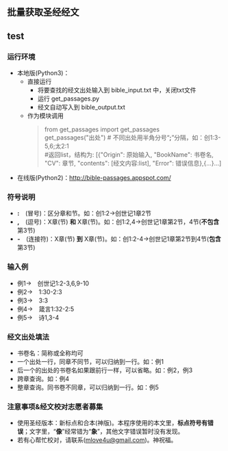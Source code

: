 ## 批量获取圣经经文
## test
### 运行环境
* 本地版(Python3)：
  * 直接运行
    * 将要查找的经文出处输入到 bible_input.txt 中，关闭txt文件
    * 运行 get_passages.py
    * 经文自动写入到 bible_output.txt
  * 作为模块调用
    > from get_passages import get_passages   
    > get_passages("出处") # 不同出处用半角分号“**;**”分隔，如：创1:3-5,6;太2:1         
    > #返回list，结构为: [{"Origin": 原始输入, "BookName": 书卷名, "CV": 章节, "contents": [经文内容:list], "Error": 错误信息},{...}...]
* 在线版(Python2)：http://bible-passages.appspot.com/

### 符号说明
*   **:**　(冒号)：区分章和节。如：创1:2→创世记1章2节
*   **,**　(逗号)：X章(节) **和** X章(节)。如：创1:2,4→创世记1章第2节，4节(**不包含**第3节)
*   **-**　(连接符)：X章(节) **到** X章(节)。如：创1:2-4→创世记1章第2节到4节(**包含**第3节)

### 输入例
* 例1→　创世记1:2-3,6,9-10
* 例2→　1:30-2:3
* 例3→　3:3
* 例4→　箴言1:32-2:5
* 例5→　诗1,3-4

### 经文出处填法
* 书卷名：简称或全称均可
* 一个出处一行，同章不同节，可以归纳到一行。如：例1
* 后一个的出处的书卷名如果跟前行一样，可以省略。如：例2，例3
* 跨章查询。如：例4
* 整章查询。同书卷不同章，可以归纳到一行。如：例5

### 注意事项&经文校对志愿者募集
* 使用圣经版本：新标点和合本(神版)。本程序使用的本文里，**标点符号有错误**；文字里，“**像**”经常错为“**象**”，其他文字错误暂时没有发现。
* 若有心帮忙校对，请联系(mlove4u@gmail.com)。神祝福。
